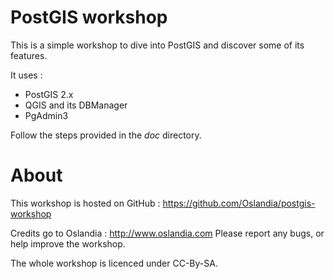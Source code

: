 PostGIS workshop
================

This is a simple workshop to dive into PostGIS and discover some of its features.

It uses :

* PostGIS 2.x
* QGIS and its DBManager
* PgAdmin3

Follow the steps provided in the _doc_ directory.

About
=====

This workshop is hosted on GitHub : https://github.com/Oslandia/postgis-workshop

Credits go to Oslandia : http://www.oslandia.com
Please report any bugs, or help improve the workshop. 

The whole workshop is licenced under CC-By-SA.
